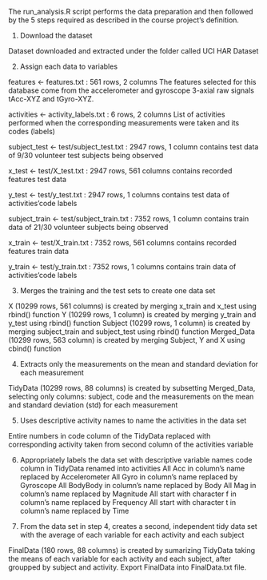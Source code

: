 The run_analysis.R script performs the data preparation and then followed by the 5 steps required as described in the course project’s definition.

1. Download the dataset

  Dataset downloaded and extracted under the folder called UCI HAR Dataset

2. Assign each data to variables

  features <- features.txt : 561 rows, 2 columns 
  The features selected for this database come from the accelerometer and gyroscope 3-axial raw signals tAcc-XYZ and tGyro-XYZ.
  
  activities <- activity_labels.txt : 6 rows, 2 columns 
  List of activities performed when the corresponding measurements were taken and its codes (labels)
  
  subject_test <- test/subject_test.txt : 2947 rows, 1 column 
  contains test data of 9/30 volunteer test subjects being observed

  x_test <- test/X_test.txt : 2947 rows, 561 columns 
  contains recorded features test data

  y_test <- test/y_test.txt : 2947 rows, 1 columns 
  contains test data of activities’code labels

  subject_train <- test/subject_train.txt : 7352 rows, 1 column 
  contains train data of 21/30 volunteer subjects being observed

  x_train <- test/X_train.txt : 7352 rows, 561 columns 
  contains recorded features train data

  y_train <- test/y_train.txt : 7352 rows, 1 columns 
  contains train data of activities’code labels

3. Merges the training and the test sets to create one data set

  X (10299 rows, 561 columns) is created by merging x_train and x_test using rbind() function
  Y (10299 rows, 1 column) is created by merging y_train and y_test using rbind() function
  Subject (10299 rows, 1 column) is created by merging subject_train and subject_test using rbind() function
  Merged_Data (10299 rows, 563 column) is created by merging Subject, Y and X using cbind() function

4. Extracts only the measurements on the mean and standard deviation for each measurement

  TidyData (10299 rows, 88 columns) is created by subsetting Merged_Data, 
  selecting only columns: subject, code and the measurements on the mean and standard deviation (std) for each measurement

5. Uses descriptive activity names to name the activities in the data set

  Entire numbers in code column of the TidyData replaced with corresponding activity taken from second column of the activities variable

6. Appropriately labels the data set with descriptive variable names
  code column in TidyData renamed into activities
  All Acc in column’s name replaced by Accelerometer
  All Gyro in column’s name replaced by Gyroscope
  All BodyBody in column’s name replaced by Body
  All Mag in column’s name replaced by Magnitude
  All start with character f in column’s name replaced by Frequency
  All start with character t in column’s name replaced by Time

7. From the data set in step 4, creates a second, independent tidy data set with the average of each variable for each activity and each subject

  FinalData (180 rows, 88 columns) is created by sumarizing TidyData taking the means of each variable for each activity and each subject, after groupped by subject and activity.
  Export FinalData into FinalData.txt file.
